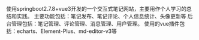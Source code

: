 使用springboot2.7.8+vue3开发的一个交互式笔记网站，主要用作个人学习的总结和实践。
主要功能包括：笔记发布、笔记评论、个人信息统计、头像更新等
后台管理包括：笔记管理、评论管理、消息管理、用户管理。
使用的vue插件包括：echarts、Element-Plus、md-editor-v3等
